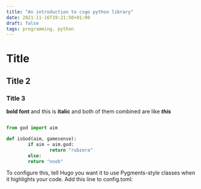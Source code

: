 ```yaml
---
title: "An introduction to csgo python library"
date: 2021-11-16T19:21:50+01:00
draft: false
tags: programming, python
---
```


# Title
## Title 2
### Title 3

**bold font** and this is **italic** and both of them combined are like ***this***




``` python

from god import aim

def isGod(aim, gamesense):
		if aim = aim.god:
				return "rubzera"
		else:
		return "noob"


```

To configure this, tell Hugo you want it to use Pygments-style classes when it highlights your code. Add this line to config.toml:
<!--more-->

